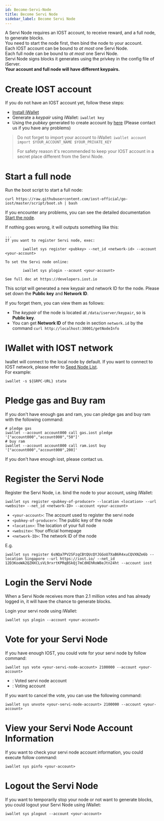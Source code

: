 ```yaml
---
id: Become-Servi-Node
title: Become Servi Node
sidebar_label: Become Servi Node
---
```


A Servi Node requires an IOST account, to receive reward, and a full node, to generate blocks.  
You need to start the node first, then bind the node to your account.  
Each IOST account can be bound to *at most* one Servi Node.  
Each full node can be bound to *at most* one Servi Node.  
Servi Node signs blocks it generates using the privkey in the config file of iServer.  
**Your account and full node will have different keypairs.**

# Create IOST account

If you do not have an IOST account yet, follow these steps:

- [Install iWallet](4-running-iost-node/iWallet.md#install)
- Generate a *keypair* using iWallet: `iwallet key`
- Using the *pubkey* generated to create account by [here](https://explorer.iost.io/applyIOST) (Please contact us if you have any problems)

> Do not forget to import your account to iWallet: `iwallet account import $YOUR_ACCOUNT_NAME $YOUR_PRIVATE_KEY`
>
> For safety reason it's recommended to keep your IOST account in a secret place different from the Servi Node.

# Start a full node

Run the boot script to start a full node:

```
curl https://raw.githubusercontent.com/iost-official/go-iost/master/script/boot.sh | bash
```

If you encounter any problems, you can see the detailed documentation [Start the node](4-running-iost-node/Deployment.md).

If nothing goes wrong, it will outputs something like this:

```
...
If you want to register Servi node, exec:

        iwallet sys register <pubkey> --net_id <network-id> --account <your-account>

To set the Servi node online:

        iwallet sys plogin --acount <your-account>

See full doc at https://developers.iost.io
```

This script will generated a new keypair and network ID for the node. Please set down the **Public key** and **Network ID**.

If you forget them, you can view them as follows:
- The *keypair* of the node is located at `/data/iserver/keypair`, so is **Public key**.
- You can get **Network ID** of the node in section `network.id` by the command `curl http://localhost:30001/getNodeInfo`

# IWallet with IOST network
Iwallet will connect to the local node by default. If you want to connect to IOST network, please refer to [Seed Node List](4-running-iost-node/Deployment.md#seed-node-list).  
For example:

```
iwallet -s ${GRPC-URL} state
```

# Pledge gas and Buy ram

If you don't have enough gas and ram, you can pledge gas and buy ram with the following command:
```
# pledge gas
iwallet --account account000 call gas.iost pledge '["account000","account000","50"]'
# buy ram
iwallet --account account000 call ram.iost buy '["account000","account000",200]'
```

If you don't have enough iost, please contact us.

# Register the Servi Node

Register the Servi Node, i.e. bind the node to your account, using iWallet:

```
iwallet sys register <pubkey-of-producer> --location <location> --url <website> --net_id <network-ID> --account <your-account>
```

- `<your-account>`: The account used to register the servi node
- `<pubkey-of-producer>`: The public key of the node
- `<location>`: The location of your full node
- `<website>`: Your official homepage
- `<network-ID>`: The network ID of the node

E.g.

```
iwallet sys register 6sNQa7PV2SFzqCBtQUcQYJGGoU7XaB6R4xuCQVXNZe6b --location Singapore --url https://iost.io/ --net_id 12D3KooWA2QZHXCLsVL9rxrtKPRqBSkQj7mCdHEhRoW8eJtn24ht --account iost
```

# Login the Servi Node

When a Servi Node receives more than 2.1 million votes and has already logged in, it will have the chance to generate blocks.

Login your servi node using iWallet:

```
iwallet sys plogin --account <your-account>
```

# Vote for your Servi Node

If you have enough IOST, you could vote for your servi node by follow command:

```
iwallet sys vote <your-servi-node-account> 2100000 --account <your-account>
```

- <your-servi-node-account>: Voted servi node account
- <your-account>: Voting account

If you want to cancel the vote, you can use the following command:

```
iwallet sys unvote <your-servi-node-account> 2100000 --account <your-account>
```

# View your Servi Node Account Information

If you want to check your servi node account information, you could execute follow command:
```
iwallet sys pinfo <your-account>
```

# Logout the Servi Node

If you want to temporarily stop your node or not want to generate blocks, you could logout your Servi Node using iWallet:

```
iwallet sys plogout --account <your-account>
```

